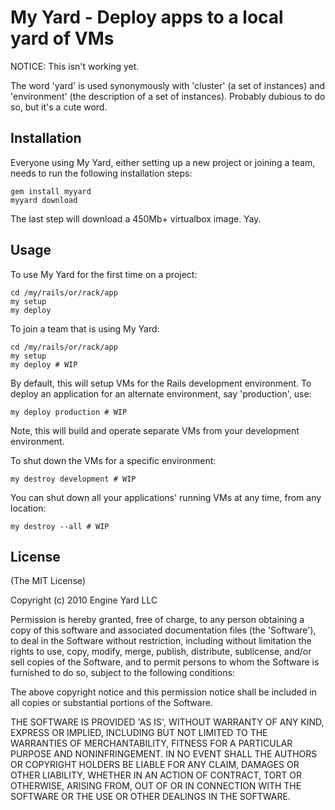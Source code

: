 # My Yard - Deploy apps to a local yard of VMs

NOTICE: This isn't working yet.

The word 'yard' is used synonymously with 'cluster' (a set of instances)
and 'environment' (the description of a set of instances). Probably dubious to
do so, but it's a cute word.

## Installation

Everyone using My Yard, either setting up a new project or joining a team, needs to run the 
following installation steps:

    gem install myyard
    myyard download

The last step will download a 450Mb+ virtualbox image. Yay.

## Usage

To use My Yard for the first time on a project:

    cd /my/rails/or/rack/app
    my setup
    my deploy

To join a team that is using My Yard:

    cd /my/rails/or/rack/app
    my setup
    my deploy # WIP

By default, this will setup VMs for the Rails development environment.
To deploy an application for an alternate environment, say 'production', use:

    my deploy production # WIP

Note, this will build and operate separate VMs from your development environment.

To shut down the VMs for a specific environment:

    my destroy development # WIP

You can shut down all your applications' running VMs at any time, from any location:

    my destroy --all # WIP

## License

(The MIT License)

Copyright (c) 2010 Engine Yard LLC

Permission is hereby granted, free of charge, to any person obtaining
a copy of this software and associated documentation files (the
'Software'), to deal in the Software without restriction, including
without limitation the rights to use, copy, modify, merge, publish,
distribute, sublicense, and/or sell copies of the Software, and to
permit persons to whom the Software is furnished to do so, subject to
the following conditions:

The above copyright notice and this permission notice shall be
included in all copies or substantial portions of the Software.

THE SOFTWARE IS PROVIDED 'AS IS', WITHOUT WARRANTY OF ANY KIND,
EXPRESS OR IMPLIED, INCLUDING BUT NOT LIMITED TO THE WARRANTIES OF
MERCHANTABILITY, FITNESS FOR A PARTICULAR PURPOSE AND NONINFRINGEMENT.
IN NO EVENT SHALL THE AUTHORS OR COPYRIGHT HOLDERS BE LIABLE FOR ANY
CLAIM, DAMAGES OR OTHER LIABILITY, WHETHER IN AN ACTION OF CONTRACT,
TORT OR OTHERWISE, ARISING FROM, OUT OF OR IN CONNECTION WITH THE
SOFTWARE OR THE USE OR OTHER DEALINGS IN THE SOFTWARE.